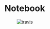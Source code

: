 <h1 align="center">Notebook</h1>

<p align="center">

<a href="https://travis-ci.org/ChristopherLMiller/Notebook">
<img src="https://travis-ci.org/ChristopherLMiller/Notebook.svg" alt="travis">
</a>
</p>
